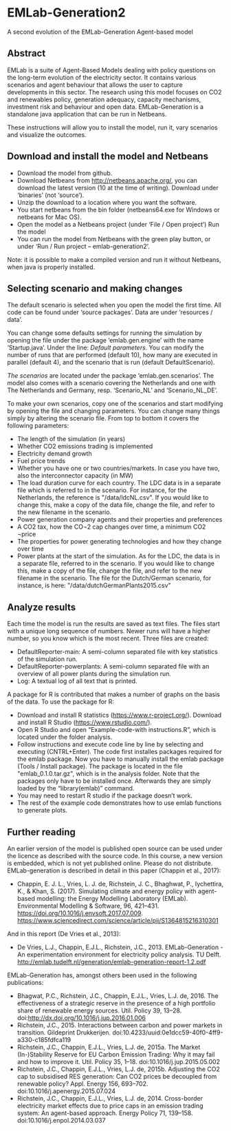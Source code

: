 # EMLab-Generation2

A second evolution of the EMLab-Generation Agent-based model

## Abstract
EMLab is a suite of Agent-Based Models dealing with policy questions on the long-term evolution of the electricity sector. It contains various scenarios and agent behaviour that allows the user to capture developments in this sector. The research using this model focuses on CO2 and renewables policy, generation adequacy, capacity mechanisms, investment risk and behaviour and open data. EMLab-Generation is a standalone java application that can be run in Netbeans. 

These instructions will allow you to install the model, run it, vary scenarios and visualize the outcomes. 

## Download and install the model and Netbeans 
* Download the model from github.
*	Download Netbeans from http://netbeans.apache.org/, you can download the latest version (10 at the time of writing). Download under ‘binaries’ (not ‘source’). 
*	Unzip the download to a location where you want the software. 
*	You start netbeans from the bin folder (netbeans64.exe for Windows or netbeans for Mac OS).
*	Open the model as a Netbeans project (under ‘File / Open project’)
Run the model
*	You can run the model from Netbeans with the green play button, or under ‘Run / Run project – emlab-generation2’.

Note: it is possible to make a compiled version and run it without Netbeans, when java is properly installed. 

## Selecting scenario and making changes
The default scenario is selected when you open the model the first time. All code can be found under ‘source packages’. Data are under ‘resources / data’.

You can change some defaults settings for running the simulation by opening the file under the package ‘emlab.gen.engine’ with the name ‘Startup.java’. Under the line: *Default parameters*. You can modify the number of runs that are performed (default 10), how many are executed in parallel (default 4), and the scenario that is run (default DefaultScenario). 

*The scenarios* are located under the package ‘emlab.gen.scenarios’. The model also comes with a scenario covering the Netherlands and one with The Netherlands and Germany, resp. ‘Scenario_NL’ and ‘Scenario_NL_DE’.

To make your own scenarios, copy one of the scenarios and start modifying by opening the file and changing parameters. You can change many things simply by altering the scenario file. From top to bottom it covers the following parameters:
*	The length of the simulation (in years)
*	Whether CO2 emissions trading is implemented
*	Electricity demand growth
*	Fuel price trends
*	Whether you have one or two countries/markets. In case you have two, also the interconnector capacity (in MW)
*	The load duration curve for each country. The LDC data is in a separate file which is referred to in the scenario. For instance, for the Netherlands, the reference is "/data/ldcNL.csv". If you would like to change this, make a copy of the data file, change the file, and refer to the new filename in the scenario. 
*	Power generation company agents and their properties and preferences
*	A CO2 tax, how the CO¬2 cap changes over time, a minimum CO2 ¬price
*	The properties for power generating technologies and how they change over time
*	Power plants at the start of the simulation. As for the LDC, the data is in a separate file, referred to in the scenario. If you would like to change this, make a copy of the file, change the file, and refer to the new filename in the scenario. The file for the Dutch/German scenario, for instance, is here: "/data/dutchGermanPlants2015.csv"

## Analyze results
Each time the model is run the results are saved as text files. The files start with a unique long sequence of numbers. Newer runs will have a higher number, so you know which is the most recent. Three files are created:
*	DefaultReporter-main: A semi-column separated file with key statistics of the simulation run.
*	DefaultReporter-powerplants: A semi-column separated file with an overview of all power plants during the simulation run. 
*	Log: A textual log of all text that is printed.

A package for R is contributed that makes a number of graphs on the basis of the data. To use the package for R:
*	Download and install R statistics (https://www.r-project.org/). Download and install R Studio (https://www.rstudio.com/).
*	Open R Studio and open “Example-code-with instructions.R”, which is located under the folder analysis.
*	Follow instructions and execute code line by line by selecting and executing (CNTRL+Enter). The code first installes packages required for the emlab package. Now you have to manually install the emlab package (Tools / Install package). The package is located in the file "emlab_0.1.0.tar.gz", which is in the analysis folder. Note that the packages only have to be installed once. Afterwards they are simply loaded by the “library(emlab)” command.
*	You may need to restart R studio if the package doesn’t work.
*	The rest of the example code demonstrates how to use emlab functions to generate plots. 

## Further reading
An earlier version of the model is published open source can be used under the licence as described with the source code. In this course, a new version is embedded, which is not yet published online. Please do not distribute.
EMLab-generation is described in detail in this paper (Chappin et al., 2017):

*	Chappin, E. J. L., Vries, L. J. de, Richstein, J. C., Bhaghwat, P., Iychettira, K., & Khan, S. (2017). Simulating climate and energy policy with agent-based modelling: the Energy Modelling Laboratory (EMLab). Environmental Modelling & Software, 96, 421–431. https://doi.org/10.1016/j.envsoft.2017.07.009. https://www.sciencedirect.com/science/article/pii/S1364815216310301

And in this report (De Vries et al., 2013):
*	De Vries, L.J., Chappin, E.J.L., Richstein, J.C., 2013. EMLab-Generation - An experimentation environment for electricity policy analysis. TU Delft. http://emlab.tudelft.nl/generation/emlab-generation-report-1.2.pdf

EMLab-Generation has, amongst others been used in the following publications:
*	Bhagwat, P.C., Richstein, J.C., Chappin, E.J.L., Vries, L.J. de, 2016. The effectiveness of a strategic reserve in the presence of a high portfolio share of renewable energy sources. Util. Policy 39, 13–28. doi:http://dx.doi.org/10.1016/j.jup.2016.01.006
*	Richstein, J.C., 2015. Interactions between carbon and power markets in transition. Gildeprint Drukkerijen. doi:10.4233/uuid:0e1dcc59-40f0-4ff9-a330-c185fdfca119
*	Richstein, J.C., Chappin, E.J.L., Vries, L.J. de, 2015a. The Market (In-)Stability Reserve for EU Carbon Emission Trading: Why it may fail and how to improve it. Util. Policy 35, 1–18. doi:10.1016/j.jup.2015.05.002
*	Richstein, J.C., Chappin, E.J.L., Vries, L.J. de, 2015b. Adjusting the CO2 cap to subsidised RES generation: Can CO2 prices be decoupled from renewable policy? Appl. Energy 156, 693–702. doi:10.1016/j.apenergy.2015.07.024
*	Richstein, J.C., Chappin, E.J.L., Vries, L.J. de, 2014. Cross-border electricity market effects due to price caps in an emission trading system: An agent-based approach. Energy Policy 71, 139–158. doi:10.1016/j.enpol.2014.03.037
